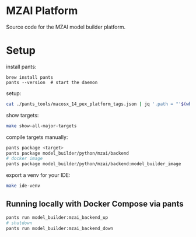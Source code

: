 # MZAI Platform

Source code for the MZAI model builder platform.


# Setup 

install pants:

```shell
brew install pants
pants --version  # start the daemon
```

setup:
```bash
cat ./pants_tools/macosx_14_pex_platform_tags.json | jq '.path = "'$(which python)'"' > ./pants_tools/macosx_14_pex_platform_tags.json

```

show targets:

```bash
make show-all-major-targets
```

compile targets manually:

```bash
pants package <target>
pants package model_builder/python/mzai/backend
# docker image
pants package model_builder/python/mzai/backend:model_builder_image
```

export a venv for your IDE:

```bash
make ide-venv


```

## Running locally with Docker Compose via pants

```bash
pants run model_builder:mzai_backend_up
# shutdown
pants run model_builder:mzai_backend_down
```




